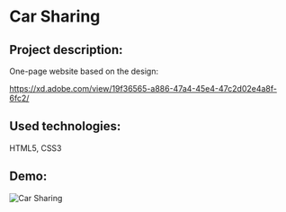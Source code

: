 # Car Sharing

## Project description:

One-page website based on the design:

https://xd.adobe.com/view/19f36565-a886-47a4-45e4-47c2d02e4a8f-6fc2/

## Used technologies:

HTML5, CSS3

## Demo:

![Car Sharing](https://github.com/MartaSolo/carSharing/blob/main/Car%20Sharing.gif)
